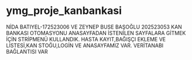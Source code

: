 # ymg_proje_kanbankasi
NİDA BATIYEL-172523006 VE ZEYNEP BUSE BAŞOĞLU 202523053
KAN BANKASI OTOMASYONU
ANASAYFADAN İSTENİLEN SAYFALARA GİTMEK İÇİN STRİPMENÜ KULLANDIK.
HASTA KAYIT,BAĞIŞÇI EKLEME VE LİSTESİ,KAN STOĞU,LOGİN VE ANASAYFAMIZ VAR. VERİTANABI BAĞLANTISI VAR
